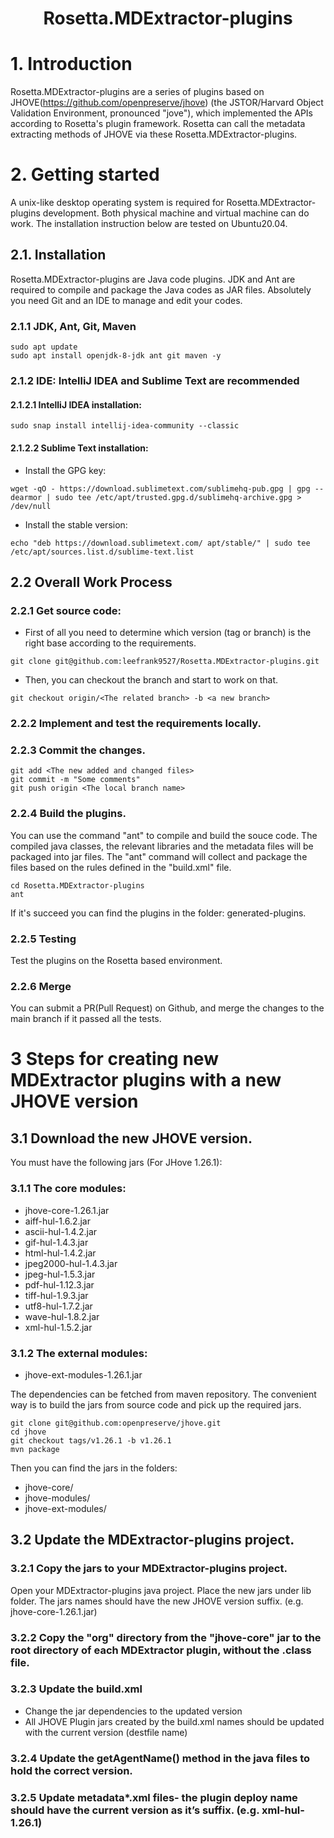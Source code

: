 <h1 align="center">Rosetta.MDExtractor-plugins</h1>

# 1. Introduction
Rosetta.MDExtractor-plugins are a series of plugins based on JHOVE(https://github.com/openpreserve/jhove) (the JSTOR/Harvard Object Validation Environment, pronounced "jove"), which implemented the APIs according to Rosetta's plugin framework. Rosetta can call the metadata extracting methods of JHOVE via these Rosetta.MDExtractor-plugins.


# 2. Getting started
A unix-like desktop operating system is required for Rosetta.MDExtractor-plugins development. Both physical machine and virtual machine can do work. The installation instruction below are tested on Ubuntu20.04.


## 2.1. Installation
Rosetta.MDExtractor-plugins are Java code plugins. JDK and Ant are required to compile and package the Java codes as JAR files. Absolutely you need Git and an IDE to manage and edit your codes.

### 2.1.1 JDK, Ant, Git, Maven
``` shell script
sudo apt update
sudo apt install openjdk-8-jdk ant git maven -y
```
### 2.1.2 IDE: IntelliJ IDEA and Sublime Text are recommended

#### 2.1.2.1 IntelliJ IDEA installation:
``` shell script
sudo snap install intellij-idea-community --classic
```

#### 2.1.2.2 Sublime Text installation:

- Install the GPG key:
``` shell script
wget -qO - https://download.sublimetext.com/sublimehq-pub.gpg | gpg --dearmor | sudo tee /etc/apt/trusted.gpg.d/sublimehq-archive.gpg > /dev/null
```

- Install the stable version:
``` shell script
echo "deb https://download.sublimetext.com/ apt/stable/" | sudo tee /etc/apt/sources.list.d/sublime-text.list
```

## 2.2 Overall Work Process
### 2.2.1 Get source code: 
- First of all you need to determine which version (tag or branch) is the right base according to the requirements. 
``` shell script
git clone git@github.com:leefrank9527/Rosetta.MDExtractor-plugins.git
```

- Then, you can checkout the branch and start to work on that.
``` shell script
git checkout origin/<The related branch> -b <a new branch>
```

### 2.2.2 Implement and test the requirements locally.

### 2.2.3 Commit the changes.
``` shell script
git add <The new added and changed files>
git commit -m "Some comments"
git push origin <The local branch name>
```

### 2.2.4 Build the plugins. 
You can use the command "ant" to compile and build the souce code. The compiled java classes, the relevant libraries and the metadata files will be packaged into jar files. The "ant" command will collect and package the files based on the rules defined in the "build.xml" file.
``` shell script
cd Rosetta.MDExtractor-plugins
ant
```
If it's succeed you can find the plugins in the folder: generated-plugins.

### 2.2.5 Testing
Test the plugins on the Rosetta based environment.

### 2.2.6 Merge
You can submit a PR(Pull Request) on Github, and merge the changes to the main branch if it passed all the tests.




# 3 Steps for creating new MDExtractor plugins with a new JHOVE version
## 3.1 Download the new JHOVE version. 
You must have the following jars (For JHove 1.26.1):
### 3.1.1 The core modules:
- jhove-core-1.26.1.jar
- aiff-hul-1.6.2.jar
- ascii-hul-1.4.2.jar
- gif-hul-1.4.3.jar
- html-hul-1.4.2.jar
- jpeg2000-hul-1.4.3.jar
- jpeg-hul-1.5.3.jar
- pdf-hul-1.12.3.jar
- tiff-hul-1.9.3.jar
- utf8-hul-1.7.2.jar
- wave-hul-1.8.2.jar
- xml-hul-1.5.2.jar

### 3.1.2 The external modules:
- jhove-ext-modules-1.26.1.jar

The dependencies can be fetched from maven repository. The convenient way is to build the jars from source code and pick up the required jars.
``` shell script
git clone git@github.com:openpreserve/jhove.git
cd jhove
git checkout tags/v1.26.1 -b v1.26.1
mvn package
```

Then you can find the jars in the folders:
- jhove-core/
- jhove-modules/
- jhove-ext-modules/


## 3.2 Update the MDExtractor-plugins project.

### 3.2.1 Copy the jars to your MDExtractor-plugins project.
Open your MDExtractor-plugins java project. Place the new jars under lib folder. The jars names should have the new JHOVE version suffix. (e.g. jhove-core-1.26.1.jar)

### 3.2.2 Copy the "org" directory from the "jhove-core" jar to the root directory of each MDExtractor plugin, without the .class file.


### 3.2.3 Update the build.xml
- Change the jar dependencies to the updated version
- All JHOVE Plugin jars created by the build.xml names should be updated with the current version (destfile name)

### 3.2.4 Update the getAgentName() method in the java files to hold the correct version.

### 3.2.5 Update metadata*.xml files- the plugin deploy name should have the current version as it’s suffix. (e.g. xml-hul-1.26.1)


